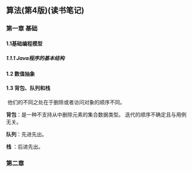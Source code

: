 ## 算法(第4版)(读书笔记)

### 第一章 基础

#### 1.1基础编程模型

##### 1.1.1 Java程序的基本结构

#### 1.2 数值抽象

#### 1.3 背包、队列和栈

​		他们的不同之处在于删除或者访问对象的顺序不同。

**背包**：是一种不支持从中删除元素的集合数据类型。 迭代的顺序不确定且与用例无关。

**队列**：先进先出。

**栈**    ：后进先出。  

### 第二章